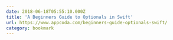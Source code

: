 ```yaml
---
date: 2018-06-18T05:55:10.000Z
title: 'A Beginners Guide to Optionals in Swift'
url: https://www.appcoda.com/beginners-guide-optionals-swift/
category: bookmark
---
```

